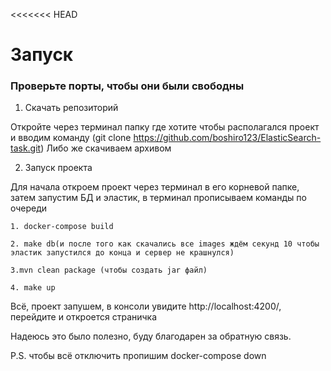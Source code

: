 <<<<<<< HEAD
# Запуск

### Проверьте порты, чтобы они были свободны


1. Скачать репозиторий
   
Откройте через терминал папку где хотите чтобы располагался проект и вводим команду (git clone https://github.com/boshiro123/ElasticSearch-task.git)
Либо же скачиваем архивом

2. Запуск проекта

Для начала откроем проект через терминал в его корневой папке, затем запустим БД и эластик, в терминал прописываем команды по очереди

	1. docker-compose build
 
	2. make db(и после того как скачались все images ждём секунд 10 чтобы эластик запустился до конца и сервер не крашнулся)

    3.mvn clean package (чтобы создать jar файл)
 
	4. make up
 
Всё, проект запушем, в консоли увидите  http://localhost:4200/, перейдите и откроется страничка

Надеюсь это было полезно, буду благодарен за обратную связь.


	
P.S. чтобы всё отключить пропишим docker-compose down

